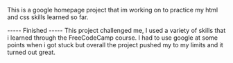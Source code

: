 This is a google homepage project that im working on to practice my html and css skills learned so far.

----- Finished -----
This project challenged me, I used a variety of skills that i learned through the FreeCodeCamp course. I had to use google at some points when i got stuck but overall the project pushed my to my limits and it turned out great.
